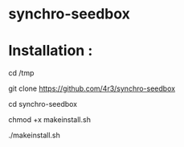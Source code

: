 synchro-seedbox
===============

Installation :
===============
cd /tmp

git clone https://github.com/4r3/synchro-seedbox

cd synchro-seedbox

chmod +x makeinstall.sh

./makeinstall.sh
